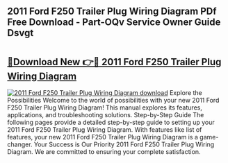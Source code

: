 ## 2011 Ford F250 Trailer Plug Wiring Diagram PDf Free Download - Part-OQv Service Owner Guide Dsvgt

# <h2><a href="http://dfj360b.blite.top/?on=2011+Ford+F250+Trailer+Plug+Wiring+Diagram">🔗Download New 👉🔴 2011 Ford F250 Trailer Plug Wiring Diagram</a></h2>

[![2011 Ford F250 Trailer Plug Wiring Diagram download](https://i.imgur.com/lujVjoI.png)](http://dfj360b.blite.top/?on=2011+Ford+F250+Trailer+Plug+Wiring+Diagram)
Explore the Possibilities Welcome to the world of possibilities with your new 2011 Ford F250 Trailer Plug Wiring Diagram! This manual explores its features, applications, and troubleshooting solutions. Step-by-Step Guide The following pages provide a detailed step-by-step guide to setting up your 2011 Ford F250 Trailer Plug Wiring Diagram. With features like list of features, your new 2011 Ford F250 Trailer Plug Wiring Diagram is a game-changer. Your Success is Our Priority 2011 Ford F250 Trailer Plug Wiring Diagram. We are committed to ensuring your complete satisfaction.
